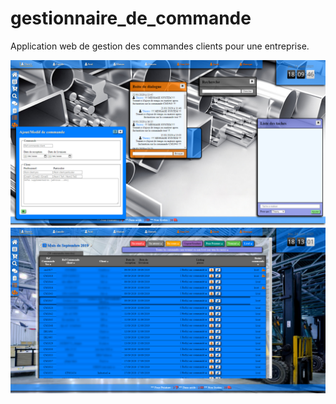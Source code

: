 # gestionnaire_de_commande

Application web de gestion des commandes clients pour une entreprise.

 ![alt text](/image/screenshot/home.jpg) 
 ![alt text](/image/screenshot/list.jpg) 